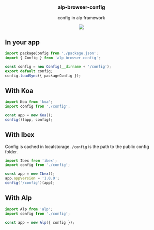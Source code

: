 <h3 align="center">
  alp-browser-config
</h3>

<p align="center">
  config in alp framework
</p>

<p align="center">
  <a href="https://npmjs.org/package/alp-browser-config"><img src="https://img.shields.io/npm/v/alp-browser-config.svg?style=flat-square"></a>
</p>

## In your app

```js
import packageConfig from './package.json';
import { Config } from 'alp-browser-config';

const config = new Config(__dirname + '/config');
export default config;
config.loadSync({ packageConfig });
```

## With Koa

```js
import Koa from 'koa';
import config from './config';

const app = new Koa();
config()(app, config);
```

## With Ibex

Config is cached in localstorage. `/config` is the path to the public config folder.

```js
import Ibex from 'ibex';
import config from './config';

const app = new Ibex();
app.appVersion = '1.0.0';
config('/config')(app);
```

## With Alp

```js
import Alp from 'alp';
import config from './config';

const app = new Alp({ config });
```
